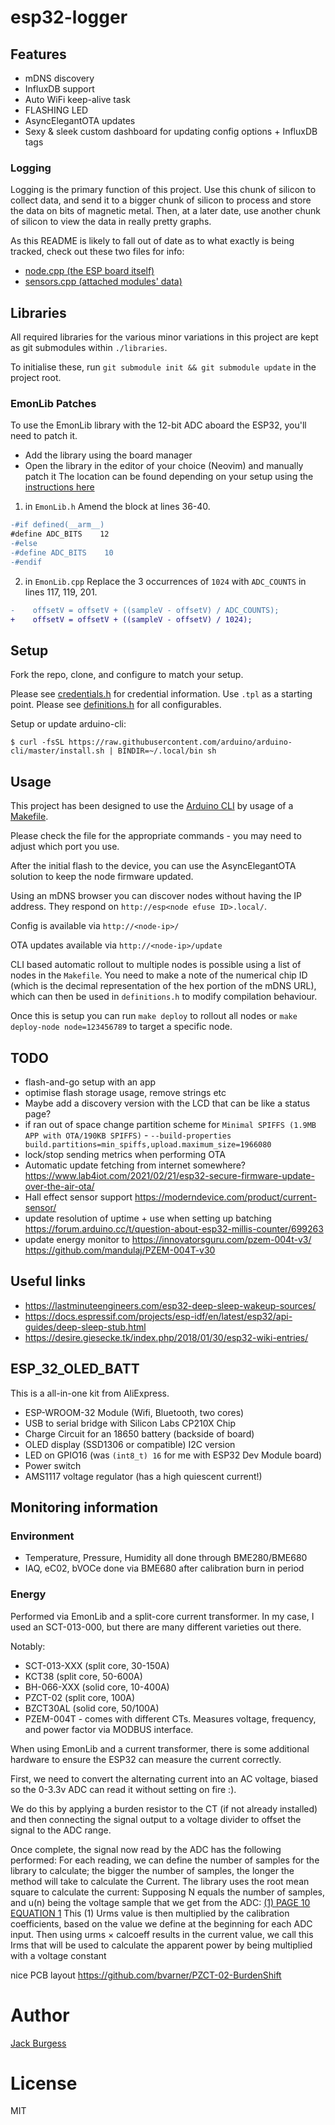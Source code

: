 # esp32-logger

## Features

 - mDNS discovery
 - InfluxDB support
 - Auto WiFi keep-alive task
 - FLASHING LED
 - AsyncElegantOTA updates
 - Sexy & sleek custom dashboard for updating config options + InfluxDB tags

### Logging

Logging is the primary function of this project. Use this chunk of silicon to collect data, and send it to a bigger chunk of silicon to process and store the data on bits of magnetic metal. Then, at a later date, use another chunk of silicon to view the data in really pretty graphs.

As this README is likely to fall out of date as to what exactly is being tracked, check out these two files for info:

 - [node.cpp (the ESP board itself)](./node.cpp)
 - [sensors.cpp (attached modules' data)](./sensors.cpp)

## Libraries

All required libraries for the various minor variations in this project are kept as git submodules within `./libraries`.

To initialise these, run `git submodule init && git submodule update` in the project root.

### EmonLib Patches

To use the EmonLib library with the 12-bit ADC aboard the ESP32, you'll need to patch it.
 - Add the library using the board manager
 - Open the library in the editor of your choice (Neovim) and manually patch it
The location can be found depending on your setup using the [instructions here](https://support.arduino.cc/hc/en-us/articles/4411202655634-Find-Arduino-IDE-files-and-folders#:~:text=macOS%3A%20Arduino%20%3E%20Preferences-,Libraries,-Libraries%20installed%20with)

1. in `EmonLib.h`
Amend the block at lines 36-40.

```diff
-#if defined(__arm__)
#define ADC_BITS    12
-#else
-#define ADC_BITS    10
-#endif
```

2. in `EmonLib.cpp`
Replace the 3 occurrences of `1024` with `ADC_COUNTS` in lines 117, 119, 201.

```diff
-    offsetV = offsetV + ((sampleV - offsetV) / ADC_COUNTS);
+    offsetV = offsetV + ((sampleV - offsetV) / 1024);
```


## Setup

Fork the repo, clone, and configure to match your setup.

Please see [credentials.h](./credentials.h) for credential information. Use `.tpl` as a starting point.
Please see [definitions.h](./definitions.h) for all configurables.

Setup or update arduino-cli:

```
$ curl -fsSL https://raw.githubusercontent.com/arduino/arduino-cli/master/install.sh | BINDIR=~/.local/bin sh
```

## Usage

This project has been designed to use the [Arduino CLI](https://arduino.github.io/arduino-cli/latest/) by usage of a [Makefile](./Makefile).

Please check the file for the appropriate commands - you may need to adjust which port you use.

After the initial flash to the device, you can use the AsyncElegantOTA solution to keep the node firmware updated.

Using an mDNS browser you can discover nodes without having the IP address. They respond on `http://esp<node efuse ID>.local/`.

Config is available via `http://<node-ip>/`

OTA updates available via `http://<node-ip>/update`

CLI based automatic rollout to multiple nodes is possible using a list of nodes in the `Makefile`. You need to make a note of the numerical chip ID (which is the decimal representation of the hex portion of the mDNS URL), which can then be used in `definitions.h` to modify compilation behaviour.

Once this is setup you can run `make deploy` to rollout all nodes or `make deploy-node node=123456789` to target a specific node.

## TODO

 - flash-and-go setup with an app
 - optimise flash storage usage, remove strings etc
 - Maybe add a discovery version with the LCD that can be like a status page?
 - if ran out of space change partition scheme for `Minimal SPIFFS (1.9MB APP with OTA/190KB SPIFFS)` - `--build-properties build.partitions=min_spiffs,upload.maximum_size=1966080`
 - lock/stop sending metrics when performing OTA
 - Automatic update fetching from internet somewhere? https://www.lab4iot.com/2021/02/21/esp32-secure-firmware-update-over-the-air-ota/
 - Hall effect sensor support https://moderndevice.com/product/current-sensor/
 - update resolution of uptime + use when setting up batching https://forum.arduino.cc/t/question-about-esp32-millis-counter/699263
 - update energy monitor to https://innovatorsguru.com/pzem-004t-v3/ https://github.com/mandulaj/PZEM-004T-v30

## Useful links

 - https://lastminuteengineers.com/esp32-deep-sleep-wakeup-sources/
 - https://docs.espressif.com/projects/esp-idf/en/latest/esp32/api-guides/deep-sleep-stub.html
 - https://desire.giesecke.tk/index.php/2018/01/30/esp32-wiki-entries/

## ESP_32_OLED_BATT

This is a all-in-one kit from AliExpress.
 - ESP-WROOM-32 Module (Wifi, Bluetooth, two cores)
 - USB to serial bridge with Silicon Labs CP210X Chip
 - Charge Circuit for an 18650 battery (backside of board)
 - OLED display (SSD1306 or compatible) I2C version
 - LED on GPIO16 (was `(int8_t) 16` for me with  ESP32 Dev Module board)
 - Power switch
 - AMS1117 voltage regulator (has a high quiescent current!)

## Monitoring information

### Environment

 - Temperature, Pressure, Humidity all done through BME280/BME680
 - IAQ, eC02, bVOCe done via BME680 after calibration burn in period

### Energy

Performed via EmonLib and a split-core current transformer. In my case, I used an SCT-013-000, but there are many different varieties out there.

Notably:
 - SCT-013-XXX (split core, 30-150A)
 - KCT38 (split core, 50-600A)
 - BH-066-XXX (solid core, 10-400A)
 - PZCT-02 (split core, 100A)
 - BZCT30AL (solid core, 50/100A)
 - PZEM-004T - comes with different CTs. Measures voltage, frequency, and power factor via MODBUS interface.

When using EmonLib and a current transformer, there is some additional hardware to ensure the ESP32 can measure the current correctly.

First, we need to convert the alternating current into an AC voltage, biased so the 0-3.3v ADC can read it without setting on fire :).

We do this by applying a burden resistor to the CT (if not already installed) and then connecting the signal output to a voltage divider to offset the signal to the ADC range.

Once complete, the signal now read by the ADC has the following performed:
For each reading, we can define the number of samples for the library to calculate; the bigger the
number of samples, the longer the method will take to calculate the Current.
The library uses the root mean square to calculate the current:
Supposing N equals the number of samples, and u(n) being the voltage sample that we get from
the ADC:
[(1) PAGE 10 EQUATION 1](https://www.researchgate.net/publication/336110101_IoT_Power_Monitoring_System_for_Smart_Environments/link/5d8eaae3299bf10cff15227c/download)
This (1) Urms value is then multiplied by the calibration coefficients, based on the value we
define at the beginning for each ADC input.
Then using urms × calcoeff results in the current value, we call this Irms that will be used to
calculate the apparent power by being multiplied with a voltage constant

nice PCB layout https://github.com/bvarner/PZCT-02-BurdenShift


# Author

[Jack Burgess](https://jackburgess.dev)

# License

MIT

